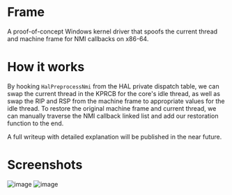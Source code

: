 # Frame
A proof-of-concept Windows kernel driver that spoofs the current thread and machine frame for NMI callbacks on x86-64.
# How it works
By hooking `HalPreprocessNmi` from the HAL private dispatch table, we can swap the current thread in the KPRCB for the core's idle thread, as well as swap the RIP and RSP from the machine frame to appropriate values for the idle thread.
To restore the original machine frame and current thread, we can manually traverse the NMI callback linked list and add our restoration function to the end.

A full writeup with detailed explanation will be published in the near future.
# Screenshots
![image](https://github.com/user-attachments/assets/9e05d615-8f4a-4933-8c44-346d58ebb136)
![image](https://github.com/user-attachments/assets/ea50c0a7-4608-4d8a-9524-48e2db7e08b1)
